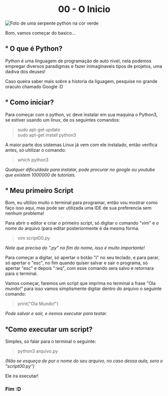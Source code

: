 <h1 align="center">00 - O Inicio</h1>

![Foto de uma serpente python na cor verde](https://2e8ram2s1li74atce18qz5y1-wpengine.netdna-ssl.com/wp-content/uploads/2017/09/shutterstock_315465929.jpg)

Bom, vamos começar do basico...

## ° O que é Python?

Python é uma linguagem de programação de auto nivel, nela podemos empregar diversos paradigmas e fazer inimaginaveis tipos de projetos, uma dadiva dos deuses! 

Caso queira saber mais sobre a historia da liguagem, pesquise no grande oraculo chamado Google :D

## ° Como iniciar?

Para começar com o python, vc deve instalar em sua maquina o Python3, se estiver usando um linux, de os seguintes comandos:
	
>sudo apt-get update  
>sudo apt-get install python3
		
A maior parte dos sistemas Linux já vem com ele instalado, então verifica antes, só ultilizar o comando:
	
>which python3
		
*Qualquer dificuldade para instalar, pode procurar no google ou youtube que existem 1000000 de tutoriais.*

## ° Meu primeiro Script

Bom, eu ultilizo muito o terminal para programar, então vou mostrar como faço isso aqui, mas pode ser utilizada uma IDE de sua preferencia sem nenhum problema!
	
Para abrir o editor e criar o primeiro script, só digitar o comando "vim" e o nome do arquivo (para editar posteriormente é da mesma forma.
	
>vim script00.py
		
*Note que precisa do ".py" no fim do nome, isso é muito importante!*
	
Para começar a digitar, só apertar o botão "i" no seu teclado, e para parar, só apertar o "esc", no fim quando quiser salvar e sair o programa, só apertar "esc" e depois ":wq", com esse comando sera salvo e retornara para o terminal.

Vamos começar, faremos um script que imprima no terminal a frase "Ola mundo!" para isso vamos simplismente digitar dentro do arquivo o seguinte comando:

>print("Ola Mundo!")
		
*Pode salvar e sair, e iremos executar para testar.*

## °Como executar um script?

Simples, só falar para o terminal o seguinte:
	
>python3 arquivo.py

*(Não se esqueça de por o nome do seu arquivo, no caso dessa aula, sera o "script00.py")*

Ele ira executar!

### Fim :D
